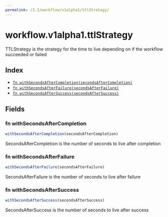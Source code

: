```yaml
---
permalink: /3.2/workflow/v1alpha1/ttlStrategy/
---
```


# workflow.v1alpha1.ttlStrategy

TTLStrategy is the strategy for the time to live depending on if the workflow succeeded or failed

## Index

* [`fn withSecondsAfterCompletion(secondsAfterCompletion)`](#fn-withsecondsaftercompletion)
* [`fn withSecondsAfterFailure(secondsAfterFailure)`](#fn-withsecondsafterfailure)
* [`fn withSecondsAfterSuccess(secondsAfterSuccess)`](#fn-withsecondsaftersuccess)

## Fields

### fn withSecondsAfterCompletion

```ts
withSecondsAfterCompletion(secondsAfterCompletion)
```

SecondsAfterCompletion is the number of seconds to live after completion

### fn withSecondsAfterFailure

```ts
withSecondsAfterFailure(secondsAfterFailure)
```

SecondsAfterFailure is the number of seconds to live after failure

### fn withSecondsAfterSuccess

```ts
withSecondsAfterSuccess(secondsAfterSuccess)
```

SecondsAfterSuccess is the number of seconds to live after success